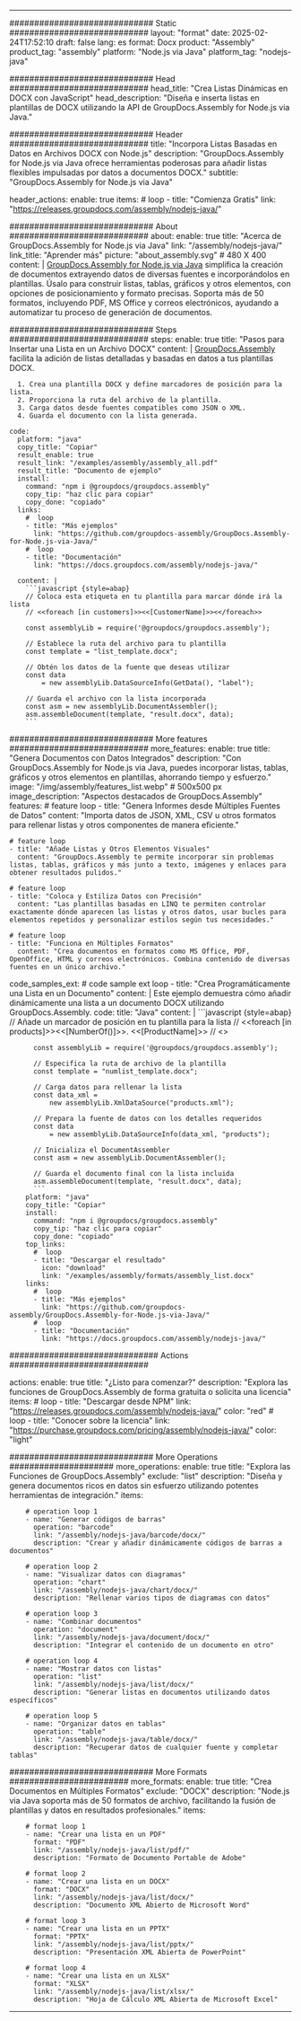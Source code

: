 



---
############################# Static ############################
layout: "format"
date:  2025-02-24T17:52:10
draft: false
lang: es
format: Docx
product: "Assembly"
product_tag: "assembly"
platform: "Node.js via Java"
platform_tag: "nodejs-java"

############################# Head ############################
head_title: "Crea Listas Dinámicas en DOCX con JavaScript"
head_description: "Diseña e inserta listas en plantillas de DOCX utilizando la API de GroupDocs.Assembly for Node.js via Java."

############################# Header ############################
title: "Incorpora Listas Basadas en Datos en Archivos DOCX con Node.js" 
description: "GroupDocs.Assembly for Node.js via Java ofrece herramientas poderosas para añadir listas flexibles impulsadas por datos a documentos DOCX."
subtitle: "GroupDocs.Assembly for Node.js via Java" 

header_actions:
  enable: true
  items:
    #  loop
    - title: "Comienza Gratis"
      link: "https://releases.groupdocs.com/assembly/nodejs-java/"
      
############################# About ############################
about:
    enable: true
    title: "Acerca de GroupDocs.Assembly for Node.js via Java"
    link: "/assembly/nodejs-java/"
    link_title: "Aprender más"
    picture: "about_assembly.svg" # 480 X 400
    content: |
       [GroupDocs.Assembly for Node.js via Java](/assembly/nodejs-java/) simplifica la creación de documentos extrayendo datos de diversas fuentes e incorporándolos en plantillas. Úsalo para construir listas, tablas, gráficos y otros elementos, con opciones de posicionamiento y formato precisas. Soporta más de 50 formatos, incluyendo PDF, MS Office y correos electrónicos, ayudando a automatizar tu proceso de generación de documentos.

############################# Steps ############################
steps:
    enable: true
    title: "Pasos para Insertar una Lista en un Archivo DOCX"
    content: |
      [GroupDocs.Assembly](/assembly/nodejs-java/) facilita la adición de listas detalladas y basadas en datos a tus plantillas DOCX.
      
      1. Crea una plantilla DOCX y define marcadores de posición para la lista.
      2. Proporciona la ruta del archivo de la plantilla.
      3. Carga datos desde fuentes compatibles como JSON o XML.
      4. Guarda el documento con la lista generada.
   
    code:
      platform: "java"
      copy_title: "Copiar"
      result_enable: true
      result_link: "/examples/assembly/assembly_all.pdf"
      result_title: "Documento de ejemplo"
      install:
        command: "npm i @groupdocs/groupdocs.assembly"
        copy_tip: "haz clic para copiar"
        copy_done: "copiado"
      links:
        #  loop
        - title: "Más ejemplos"
          link: "https://github.com/groupdocs-assembly/GroupDocs.Assembly-for-Node.js-via-Java/"
        #  loop
        - title: "Documentación"
          link: "https://docs.groupdocs.com/assembly/nodejs-java/"
          
      content: |
        ```javascript {style=abap}
        // Coloca esta etiqueta en tu plantilla para marcar dónde irá la lista
        // <<foreach [in customers]>><<[CustomerName]>><</foreach>>
    
        const assemblyLib = require('@groupdocs/groupdocs.assembly');

        // Establece la ruta del archivo para tu plantilla
        const template = "list_template.docx";

        // Obtén los datos de la fuente que deseas utilizar
        const data 
            = new assemblyLib.DataSourceInfo(GetData(), "label");

        // Guarda el archivo con la lista incorporada
        const asm = new assemblyLib.DocumentAssembler();
        asm.assembleDocument(template, "result.docx", data);
        ```           

############################# More features ############################
more_features:
  enable: true
  title: "Genera Documentos con Datos Integrados"
  description: "Con GroupDocs.Assembly for Node.js via Java, puedes incorporar listas, tablas, gráficos y otros elementos en plantillas, ahorrando tiempo y esfuerzo."
  image: "/img/assembly/features_list.webp" # 500x500 px
  image_description: "Aspectos destacados de GroupDocs.Assembly"
  features:
    # feature loop
    - title: "Genera Informes desde Múltiples Fuentes de Datos"
      content: "Importa datos de JSON, XML, CSV u otros formatos para rellenar listas y otros componentes de manera eficiente."

    # feature loop
    - title: "Añade Listas y Otros Elementos Visuales"
      content: "GroupDocs.Assembly te permite incorporar sin problemas listas, tablas, gráficos y más junto a texto, imágenes y enlaces para obtener resultados pulidos."

    # feature loop
    - title: "Coloca y Estiliza Datos con Precisión"
      content: "Las plantillas basadas en LINQ te permiten controlar exactamente dónde aparecen las listas y otros datos, usar bucles para elementos repetidos y personalizar estilos según tus necesidades."

    # feature loop
    - title: "Funciona en Múltiples Formatos"
      content: "Crea documentos en formatos como MS Office, PDF, OpenOffice, HTML y correos electrónicos. Combina contenido de diversas fuentes en un único archivo."
      
  code_samples_ext:
    # code sample ext loop
    - title: "Crea Programáticamente una Lista en un Documento"
      content: |
        Este ejemplo demuestra cómo añadir dinámicamente una lista a un documento DOCX utilizando GroupDocs.Assembly.
      code:
        title: "Java"
        content: |
          ```javascript {style=abap}
          // Añade un marcador de posición en tu plantilla para la lista
          // <<foreach [in products]>><<[NumberOf()]>>. <<[ProductName]>>
          // <</foreach>>
          
          const assemblyLib = require('@groupdocs/groupdocs.assembly');

          // Especifica la ruta de archivo de la plantilla
          const template = "numlist_template.docx";

          // Carga datos para rellenar la lista
          const data_xml =
              new assemblyLib.XmlDataSource("products.xml");

          // Prepara la fuente de datos con los detalles requeridos
          const data 
              = new assemblyLib.DataSourceInfo(data_xml, "products");

          // Inicializa el DocumentAssembler
          const asm = new assemblyLib.DocumentAssembler();

          // Guarda el documento final con la lista incluida
          asm.assembleDocument(template, "result.docx", data);
          ```
        platform: "java"
        copy_title: "Copiar"
        install:
          command: "npm i @groupdocs/groupdocs.assembly"
          copy_tip: "haz clic para copiar"
          copy_done: "copiado"
        top_links:
          #  loop
          - title: "Descargar el resultado"
            icon: "download"
            link: "/examples/assembly/formats/assembly_list.docx"
        links:
          #  loop
          - title: "Más ejemplos"
            link: "https://github.com/groupdocs-assembly/GroupDocs.Assembly-for-Node.js-via-Java/"
          #  loop
          - title: "Documentación"
            link: "https://docs.groupdocs.com/assembly/nodejs-java/"
            

            


############################## Actions ############################

actions:
  enable: true
  title: "¿Listo para comenzar?"
  description: "Explora las funciones de GroupDocs.Assembly de forma gratuita o solicita una licencia"
  items:
    #  loop
    - title: "Descargar desde NPM"
      link: "https://releases.groupdocs.com/assembly/nodejs-java/"
      color: "red"
        #  loop
    - title: "Conocer sobre la licencia"
      link: "https://purchase.groupdocs.com/pricing/assembly/nodejs-java/"
      color: "light"


############################# More Operations #####################
more_operations:
    enable: true
    title: "Explora las Funciones de GroupDocs.Assembly"
    exclude: "list"
    description: "Diseña y genera documentos ricos en datos sin esfuerzo utilizando potentes herramientas de integración."
    items: 
          
        # operation loop 1
        - name: "Generar códigos de barras"
          operation: "barcode"
          link: "/assembly/nodejs-java/barcode/docx/"
          description: "Crear y añadir dinámicamente códigos de barras a documentos"

        # operation loop 2
        - name: "Visualizar datos con diagramas"
          operation: "chart"
          link: "/assembly/nodejs-java/chart/docx/"
          description: "Rellenar varios tipos de diagramas con datos"

        # operation loop 3
        - name: "Combinar documentos"
          operation: "document"
          link: "/assembly/nodejs-java/document/docx/"
          description: "Integrar el contenido de un documento en otro"

        # operation loop 4
        - name: "Mostrar datos con listas"
          operation: "list"
          link: "/assembly/nodejs-java/list/docx/"
          description: "Generar listas en documentos utilizando datos específicos"

        # operation loop 5
        - name: "Organizar datos en tablas"
          operation: "table"
          link: "/assembly/nodejs-java/table/docx/"
          description: "Recuperar datos de cualquier fuente y completar tablas"
         
          
############################# More Formats ########################
more_formats:
    enable: true
    title: "Crea Documentos en Múltiples Formatos"
    exclude: "DOCX"
    description: "Node.js via Java soporta más de 50 formatos de archivo, facilitando la fusión de plantillas y datos en resultados profesionales."
    items: 
          
        # format loop 1
        - name: "Crear una lista en un PDF"
          format: "PDF"
          link: "/assembly/nodejs-java/list/pdf/"
          description: "Formato de Documento Portable de Adobe"
          
        # format loop 2
        - name: "Crear una lista en un DOCX"
          format: "DOCX"
          link: "/assembly/nodejs-java/list/docx/"
          description: "Documento XML Abierto de Microsoft Word"
          
        # format loop 3
        - name: "Crear una lista en un PPTX"
          format: "PPTX"
          link: "/assembly/nodejs-java/list/pptx/"
          description: "Presentación XML Abierta de PowerPoint"
          
        # format loop 4
        - name: "Crear una lista en un XLSX"
          format: "XLSX"
          link: "/assembly/nodejs-java/list/xlsx/"
          description: "Hoja de Cálculo XML Abierta de Microsoft Excel"


          

---